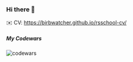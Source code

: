 ### Hi there 👋

✉️ CV: https://birbwatcher.github.io/rsschool-cv/

##### My Codewars
![codewars]([https://www.codewars.com/users/birbwatcher/badges/small](https://camo.githubusercontent.com/7f6e216270cccf57875a43deec19f1babaad5894821232ab4b297c215930ab73/68747470733a2f2f7777772e636f6465776172732e636f6d2f75736572732f62697262776174636865722f6261646765732f736d616c6c))



<!--

**birbwatcher/birbwatcher** is a ✨ _special_ ✨ repository because its `README.md` (this file) appears on your GitHub profile.

Here are some ideas to get you started:

- 🔭 I’m currently working on ...
- 🌱 I’m currently learning ...
- 👯 I’m looking to collaborate on ...
- 🤔 I’m looking for help with ...
- 💬 Ask me about ...
- 📫 How to reach me: ...
- 😄 Pronouns: ...
- ⚡ Fun fact: ...
-->
